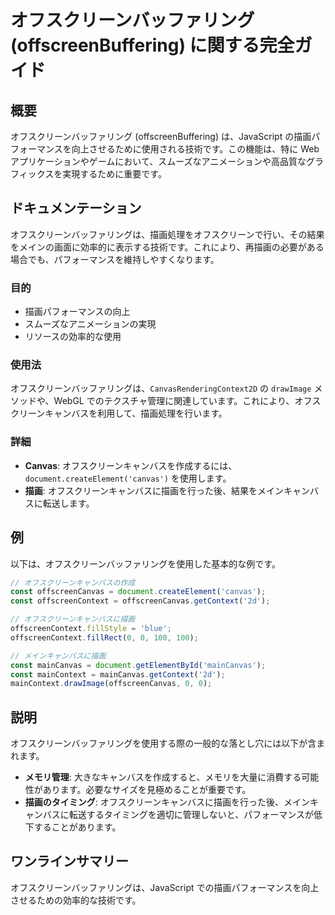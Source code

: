 <!--
Meta Description: # オフスクリーンバッファリング (offscreenBuffering) に関する完全ガイド ## 概要 オフスクリーンバッファリング (offscreenBuffering) は、JavaScript の描画パフォーマンスを向上させるために使用される技術です。この機能は、特に Web アプリケー...
Meta Keywords: const, javascript, オフスクリーンバッファリングは, canvas, document
-->

# オフスクリーンバッファリング (offscreenBuffering) に関する完全ガイド

## 概要
オフスクリーンバッファリング (offscreenBuffering) は、JavaScript の描画パフォーマンスを向上させるために使用される技術です。この機能は、特に Web アプリケーションやゲームにおいて、スムーズなアニメーションや高品質なグラフィックスを実現するために重要です。

## ドキュメンテーション
オフスクリーンバッファリングは、描画処理をオフスクリーンで行い、その結果をメインの画面に効率的に表示する技術です。これにより、再描画の必要がある場合でも、パフォーマンスを維持しやすくなります。

### 目的
- 描画パフォーマンスの向上
- スムーズなアニメーションの実現
- リソースの効率的な使用

### 使用法
オフスクリーンバッファリングは、`CanvasRenderingContext2D` の `drawImage` メソッドや、WebGL でのテクスチャ管理に関連しています。これにより、オフスクリーンキャンバスを利用して、描画処理を行います。

### 詳細
- **Canvas**: オフスクリーンキャンバスを作成するには、`document.createElement('canvas')` を使用します。
- **描画**: オフスクリーンキャンバスに描画を行った後、結果をメインキャンバスに転送します。

## 例
以下は、オフスクリーンバッファリングを使用した基本的な例です。

```javascript
// オフスクリーンキャンバスの作成
const offscreenCanvas = document.createElement('canvas');
const offscreenContext = offscreenCanvas.getContext('2d');

// オフスクリーンキャンバスに描画
offscreenContext.fillStyle = 'blue';
offscreenContext.fillRect(0, 0, 100, 100);

// メインキャンバスに描画
const mainCanvas = document.getElementById('mainCanvas');
const mainContext = mainCanvas.getContext('2d');
mainContext.drawImage(offscreenCanvas, 0, 0);
```

## 説明
オフスクリーンバッファリングを使用する際の一般的な落とし穴には以下が含まれます。

- **メモリ管理**: 大きなキャンバスを作成すると、メモリを大量に消費する可能性があります。必要なサイズを見極めることが重要です。
- **描画のタイミング**: オフスクリーンキャンバスに描画を行った後、メインキャンバスに転送するタイミングを適切に管理しないと、パフォーマンスが低下することがあります。

## ワンラインサマリー
オフスクリーンバッファリングは、JavaScript での描画パフォーマンスを向上させるための効率的な技術です。